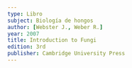 ```yaml
---
type: Libro
subject: Biología de hongos
author: [Webster J., Weber R.]
year: 2007
title: Introduction to Fungi
edition: 3rd
publisher: Cambridge University Press
---
```

